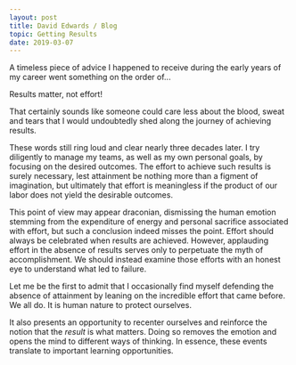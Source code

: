 ```yaml
---
layout: post
title: David Edwards / Blog
topic: Getting Results
date: 2019-03-07
---
```

A timeless piece of advice I happened to receive during the early years of my career went something on the
order of...

<p class="loud">Results matter, not effort!</p>

That certainly sounds like someone could care less about the blood, sweat and tears that I would undoubtedly
shed along the journey of achieving results.

These words still ring loud and clear nearly three decades later. I try diligently to manage my teams, as
well as my own personal goals, by focusing on the desired outcomes. The effort to achieve such results is
surely necessary, lest attainment be nothing more than a figment of imagination, but ultimately that effort
is meaningless if the product of our labor does not yield the desirable outcomes.

This point of view may appear draconian, dismissing the human emotion stemming from the expenditure of energy
and personal sacrifice associated with effort, but such a conclusion indeed misses the point. Effort should
always be celebrated when results are achieved. However, applauding effort in the absence of results serves
only to perpetuate the myth of accomplishment. We should instead examine those efforts with an honest eye to
understand what led to failure.

Let me be the first to admit that I occasionally find myself defending the absence of attainment by leaning
on the incredible effort that came before. We all do. It is human nature to protect ourselves.

It also presents an opportunity to recenter ourselves and reinforce the notion that the _result_ is what
matters. Doing so removes the emotion and opens the mind to different ways of thinking. In essence, these
events translate to important learning opportunities.
